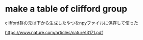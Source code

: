 # make a table of clifford group
clifford群の元は下から生成したやつをnpyファイルに保存して使った

https://www.nature.com/articles/nature13171.pdf
